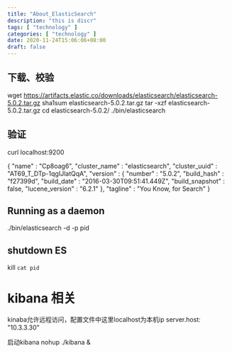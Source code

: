 ```yaml
---
title: "About_ElasticSearch"
description: "this is discr"
tags: [ "technology" ]
categories: [ "technology" ]
date: 2020-11-24T15:06:06+08:00
draft: false
---
```


## 下载、校验
wget https://artifacts.elastic.co/downloads/elasticsearch/elasticsearch-5.0.2.tar.gz
sha1sum elasticsearch-5.0.2.tar.gz 
tar -xzf elasticsearch-5.0.2.tar.gz
cd elasticsearch-5.0.2/ 
./bin/elasticsearch

## 验证
curl localhost:9200

{
  "name" : "Cp8oag6",
  "cluster_name" : "elasticsearch",
  "cluster_uuid" : "AT69_T_DTp-1qgIJlatQqA",
  "version" : {
    "number" : "5.0.2",
    "build_hash" : "f27399d",
    "build_date" : "2016-03-30T09:51:41.449Z",
    "build_snapshot" : false,
    "lucene_version" : "6.2.1"
  },
  "tagline" : "You Know, for Search"
}


## Running as a daemon

./bin/elasticsearch -d -p pid

## shutdown ES
kill `cat pid`


# kibana 相关
kinaba允许远程访问，配置文件中这里localhost为本机ip
server.host: "10.3.3.30"

启动kibana
nohup ./kibana &



